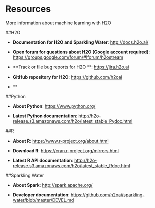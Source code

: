 # Resources

More information about machine learning with H2O

##H2O

- **Documentation for H2O and Sparkling Water**: http://docs.h2o.ai/

- **Open forum for questions about H2O (Google account required)**: https://groups.google.com/forum/#!forum/h2ostream
- **Track or file bug reports for H2O **: https://jira.h2o.ai

- **GitHub repository for H2O**: https://github.com/h2oai

- **

##Python

- **About Python**: https://www.python.org/

- **Latest Python documentation**: http://h2o-release.s3.amazonaws.com/h2o/latest_stable_Pydoc.html


##R

- **About R**: https://www.r-project.org/about.html

- **Download R**: https://cran.r-project.org/mirrors.html

- **Latest R API documentation**: http://h2o-release.s3.amazonaws.com/h2o/latest_stable_Rdoc.html 

##Sparkling Water

- **About Spark**: http://spark.apache.org/

- **Developer documentation**: https://github.com/h2oai/sparkling-water/blob/master/DEVEL.md
